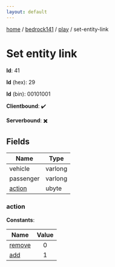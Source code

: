 ```yaml
---
layout: default
---
```


[home](/)  /  [bedrock141](/protocol/bedrock141)  /  [play](/protocol/bedrock141/play)  /  set-entity-link

# Set entity link

**Id**: 41

**Id** (hex): 29

**Id** (bin): 00101001

**Clientbound**: ✔️

**Serverbound**: ✖️

## Fields

Name | Type
---|---
vehicle | varlong
passenger | varlong
[action](#action) | ubyte

### action

**Constants**:

Name | Value
---|:---:
[remove](action_remove) | 0
[add](action_add) | 1

